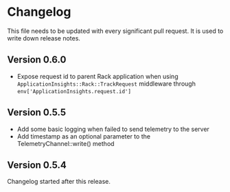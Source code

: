 # Changelog

This file needs to be updated with every significant pull request. It is used to write down release notes.

## Version 0.6.0
* Expose request id to parent Rack application when using `ApplicationInsights::Rack::TrackRequest` middleware through `env['ApplicationInsights.request.id']`

## Version 0.5.5
* Add some basic logging when failed to send telemetry to the server
* Add timestamp as an optional parameter to the TelemetryChannel::write() method

## Version 0.5.4

Changelog started after this release. 